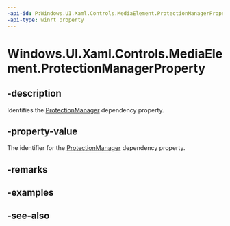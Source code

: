 ```yaml
---
-api-id: P:Windows.UI.Xaml.Controls.MediaElement.ProtectionManagerProperty
-api-type: winrt property
---
```


<!-- Property syntax
public Windows.UI.Xaml.DependencyProperty ProtectionManagerProperty { get; }
-->

# Windows.UI.Xaml.Controls.MediaElement.ProtectionManagerProperty

## -description
Identifies the [ProtectionManager](mediaelement_protectionmanager.md) dependency property.


## -property-value
The identifier for the [ProtectionManager](mediaelement_protectionmanager.md) dependency property.

## -remarks

## -examples

## -see-also
